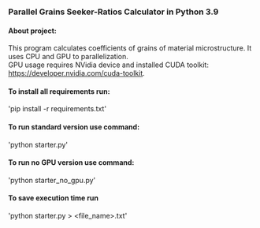 ### Parallel Grains Seeker-Ratios Calculator in Python 3.9

#### About project:
This program calculates coefficients of grains of material microstructure. It uses CPU and GPU to parallelization.  
GPU usage requires NVidia device and installed CUDA toolkit: https://developer.nvidia.com/cuda-toolkit.


#### To install all requirements run:
 'pip install -r requirements.txt'
 
#### To run standard version use command:
'python starter.py'

#### To run no GPU version use command:
'python starter_no_gpu.py'

#### To save execution time run

'python starter.py > <file_name>.txt'
